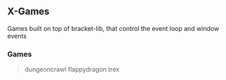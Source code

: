 ## X-Games

Games built on top of bracket-lib, that control the event loop and window events

### Games

> dungeoncrawl
> flappydragon
> trex
